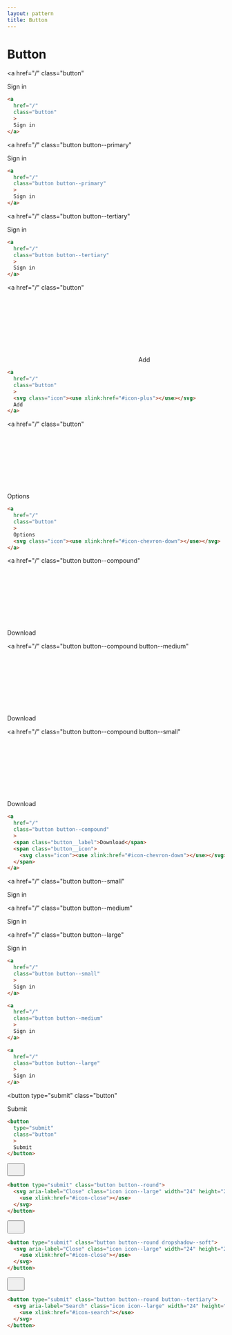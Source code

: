 ```yaml
---
layout: pattern
title: Button
---
```


<h1>Button</h1>

<div class="components-preview">

<a
  href="/"
  class="button"
  >
  Sign in
</a>

</div>

<div class="components-code" markdown="1">

```html
<a
  href="/"
  class="button"
  >
  Sign in
</a>
```

</div>

<div class="components-preview">

<a
  href="/"
  class="button button--primary"
  >
  Sign in
</a>

</div>

<div class="components-code" markdown="1">

```html
<a
  href="/"
  class="button button--primary"
  >
  Sign in
</a>
```

</div>

<div class="components-preview">

<a
  href="/"
  class="button button--tertiary"
  >
  Sign in
</a>

</div>

<div class="components-code" markdown="1">

```html
<a
  href="/"
  class="button button--tertiary"
  >
  Sign in
</a>
```

</div>

<div class="components-preview">

<a
  href="/"
  class="button"
  >
  <svg class="icon"><use xlink:href="#icon-plus"></use></svg>
  Add
</a>

</div>

<div class="components-code" markdown="1">

```html
<a
  href="/"
  class="button"
  >
  <svg class="icon"><use xlink:href="#icon-plus"></use></svg>
  Add
</a>
```

</div>

<div class="components-preview">

<a
  href="/"
  class="button"
  >
  Options
  <svg class="icon"><use xlink:href="#icon-chevron-down"></use></svg>
</a>

</div>

<div class="components-code" markdown="1">

```html
<a
  href="/"
  class="button"
  >
  Options
  <svg class="icon"><use xlink:href="#icon-chevron-down"></use></svg>
</a>
```

</div>



<div class="components-preview">

<a
  href="/"
  class="button button--compound"
  >
  <span class="button__label">Download</span>
  <span class="button__icon">
    <svg class="icon"><use xlink:href="#icon-chevron-down"></use></svg>
  </span>
</a>

<a
  href="/"
  class="button button--compound button--medium"
  >
  <span class="button__label">Download</span>
  <span class="button__icon">
    <svg class="icon"><use xlink:href="#icon-chevron-down"></use></svg>
  </span>
</a>

<a
  href="/"
  class="button button--compound button--small"
  >
  <span class="button__label">Download</span>
  <span class="button__icon">
    <svg class="icon"><use xlink:href="#icon-chevron-down"></use></svg>
  </span>
</a>

</div>

<div class="components-code" markdown="1">

```html
<a
  href="/"
  class="button button--compound"
  >
  <span class="button__label">Download</span>
  <span class="button__icon">
    <svg class="icon"><use xlink:href="#icon-chevron-down"></use></svg>
  </span>
</a>
```

</div>



<div class="components-preview">

<a
  href="/"
  class="button button--small"
  >
  Sign in
</a>

<a
  href="/"
  class="button button--medium"
  >
  Sign in
</a>

<a
  href="/"
  class="button button--large"
  >
  Sign in
</a>

</div>

<div class="components-code" markdown="1">

```html
<a
  href="/"
  class="button button--small"
  >
  Sign in
</a>

<a
  href="/"
  class="button button--medium"
  >
  Sign in
</a>

<a
  href="/"
  class="button button--large"
  >
  Sign in
</a>
```

</div>

<div class="components-preview">

<button
  type="submit"
  class="button"
  >
  Submit
</button>

</div>

<div class="components-code" markdown="1">

```html
<button
  type="submit"
  class="button"
  >
  Submit
</button>
```

</div>





<div class="components-preview">

<button type="submit" class="button button--round">
  <svg aria-label="Close" class="icon icon--large" width="24" height="24">
    <use xlink:href="#icon-close"></use>
  </svg>
</button>

</div>

<div class="components-code" markdown="1">

```html
<button type="submit" class="button button--round">
  <svg aria-label="Close" class="icon icon--large" width="24" height="24">
    <use xlink:href="#icon-close"></use>
  </svg>
</button>
```

</div>





<div class="components-preview">

<button type="submit" class="button button--round dropshadow--soft">
  <svg aria-label="Close" class="icon icon--large" width="24" height="24">
    <use xlink:href="#icon-close"></use>
  </svg>
</button>

</div>

<div class="components-code" markdown="1">

```html
<button type="submit" class="button button--round dropshadow--soft">
  <svg aria-label="Close" class="icon icon--large" width="24" height="24">
    <use xlink:href="#icon-close"></use>
  </svg>
</button>
```

</div>



<div class="components-preview">

<button type="submit" class="button button--round button--tertiary">
  <svg aria-label="Search" class="icon icon--large" width="24" height="24">
    <use xlink:href="#icon-search"></use>
  </svg>
</button>

</div>

<div class="components-code" markdown="1">

```html
<button type="submit" class="button button--round button--tertiary">
  <svg aria-label="Search" class="icon icon--large" width="24" height="24">
    <use xlink:href="#icon-search"></use>
  </svg>
</button>
```

</div>


